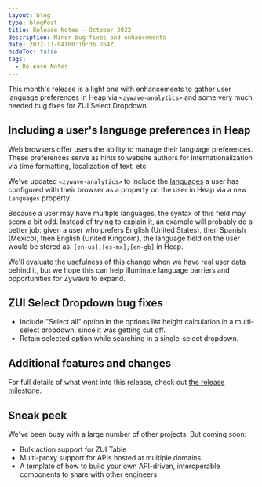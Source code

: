 ```yaml
---
layout: blog
type: blogPost
title: Release Notes - October 2022
description: Minor bug fixes and enhancements
date: 2022-11-04T00:19:36.764Z
hideToc: false
tags:
  - Release Notes
---
```

This month's release is a light one with enhancements to gather user language preferences in Heap via `<zywave-analytics>` and some very much needed bug fixes for ZUI Select Dropdown.

<docs-spacer></docs-spacer>

## Including a user's language preferences in Heap

Web browsers offer users the ability to manage their language preferences. These preferences serve as hints to website authors for internationalization via time formatting, localization of text, etc.

We've updated `<zywave-analytics>` to include the [languages](https://developer.mozilla.org/en-US/docs/Web/API/Navigator/languages) a user has configured with their browser as a property on the user in Heap via a new `languages` property.

Because a user may have multiple languages, the syntax of this field may seem a bit odd. Instead of trying to explain it, an example will probably do a better job: given a user who prefers English (United States), then Spanish (Mexico), then English (United Kingdom), the language field on the user would be stored as: `[en-us];[es-mx];[en-gb]` in Heap.

We'll evaluate the usefulness of this change when we have real user data behind it, but we hope this can help illuminate language barriers and opportunities for Zywave to expand.

<docs-spacer></docs-spacer>

## ZUI Select Dropdown bug fixes

* Include "Select all" option in the options list height calculation in a multi-select dropdown, since it was getting cut off.
* Retain selected option while searching in a single-select dropdown.

## Additional features and changes

F﻿or full details of what went into this release, check out [the release milestone](https://gitlab.com/groups/zywave/app-platform/devkit/-/milestones/29#tab-issues).



## S﻿neak peek

W﻿e've been busy with a large number of other projects. But coming soon:

* B﻿ulk action support for ZUI Table
* M﻿ulti-proxy support for APIs hosted at multiple domains
* A﻿ template of how to build your own API-driven, interoperable components to share with other engineers